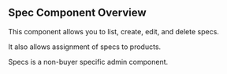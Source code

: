 ## Spec Component Overview

This component allows you to list, create, edit, and delete specs. 

It also allows assignment of specs to products.

Specs is a non-buyer specific admin component.